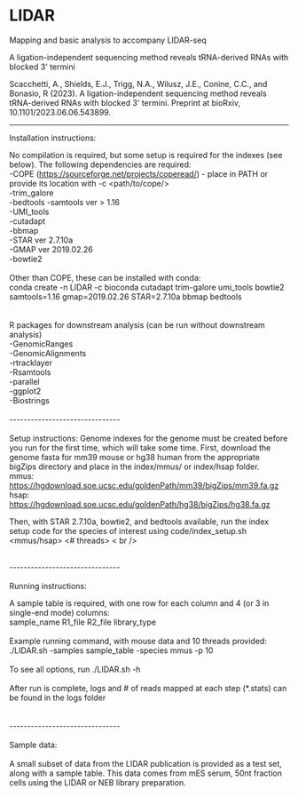 # LIDAR
Mapping and basic analysis to accompany LIDAR-seq

A ligation-independent sequencing method reveals tRNA-derived RNAs with blocked 3' termini

Scacchetti, A., Shields, E.J., Trigg, N.A., Wilusz, J.E., Conine, C.C., and Bonasio, R (2023). A ligation-independent sequencing method reveals tRNA-derived RNAs with blocked 3' termini. Preprint at bioRxiv, 10.1101/2023.06.06.543899.


-------------------------------
Installation instructions:

No compilation is required, but some setup is required for the indexes (see below). The following dependencies are required:<br />
-COPE (https://sourceforge.net/projects/coperead/) - place in PATH or provide its location with -c <path/to/cope/><br />
-trim_galore<br />
-bedtools
-samtools ver > 1.16<br />
-UMI_tools<br />
-cutadapt<br />
-bbmap<br />
-STAR ver 2.7.10a<br />
-GMAP ver 2019.02.26<br />
-bowtie2<br />
<br />
Other than COPE, these can be installed with conda:<br />
conda create -n LIDAR -c bioconda cutadapt trim-galore umi_tools bowtie2 samtools=1.16 gmap=2019.02.26 STAR=2.7.10a bbmap bedtools<br />
<br />
<br />
R packages for downstream analysis (can be run without downstream analysis)<br />
-GenomicRanges<br />
-GenomicAlignments<br />
-rtracklayer<br />
-Rsamtools<br />
-parallel<br />
-ggplot2<br />
-Biostrings<br />
<br />
-------------------------------<br />
<br />
Setup instructions:
Genome indexes for the genome must be created before you run for the first time, which will take some time. First, download the genome fasta for mm39 mouse or hg38 human from the appropriate bigZips directory and place in the index/mmus/ or index/hsap folder.<br />
mmus: https://hgdownload.soe.ucsc.edu/goldenPath/mm39/bigZips/mm39.fa.gz   <br />
hsap: https://hgdownload.soe.ucsc.edu/goldenPath/hg38/bigZips/hg38.fa.gz  <br />

Then, with STAR 2.7.10a, bowtie2, and bedtools available, run the index setup code for the species of interest using code/index_setup.sh  <mmus/hsap> <# threads>  < br />

<br />
-------------------------------<br />
<br />
Running instructions:<br />

A sample table is required, with one row for each column and 4 (or 3 in single-end mode) columns:<br />
sample_name    R1_file	    R2_file    library_type<br />
<br />
Example running command, with mouse data and 10 threads provided:<br />
./LIDAR.sh -samples sample_table -species mmus -p 10<br />
<br />
To see all options, run ./LIDAR.sh -h<br />
<br />
After run is complete, logs and # of reads mapped at each step (*.stats) can be found in the logs folder<br />
<br />
<br />
-------------------------------<br />
<br />
Sample data:<br />
<br />
A small subset of data from the LIDAR publication is provided as a test set, along with a sample table. This data comes from mES serum, 50nt fraction cells using the LIDAR or NEB library preparation.<br />
<br />






